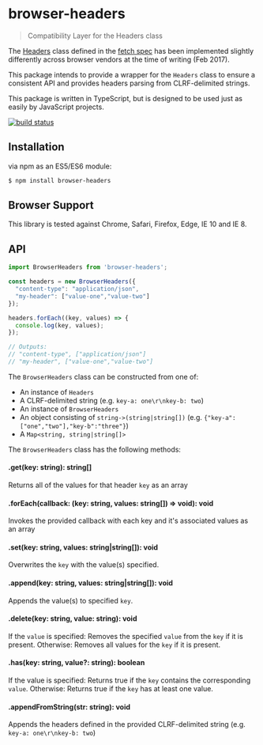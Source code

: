 # browser-headers
> Compatibility Layer for the Headers class

The [Headers](https://fetch.spec.whatwg.org/#headers-class) class defined in the [fetch spec](https://fetch.spec.whatwg.org/) has been implemented slightly differently across browser vendors at the time of writing (Feb 2017).

This package intends to provide a wrapper for the `Headers` class to ensure a consistent API and provides headers parsing from CLRF-delimited strings.

This package is written in TypeScript, but is designed to be used just as easily by JavaScript projects.

[![build status](https://secure.travis-ci.org/improbable-eng/js-browser-headers.png)](https://travis-ci.org/improbable-eng/js-browser-headers)

## Installation
via npm as an ES5/ES6 module:

```bash
$ npm install browser-headers
```

## Browser Support
This library is tested against Chrome, Safari, Firefox, Edge, IE 10 and IE 8.

## API

```js
import BrowserHeaders from 'browser-headers';

const headers = new BrowserHeaders({
  "content-type": "application/json",
  "my-header": ["value-one","value-two"]
});

headers.forEach((key, values) => {
  console.log(key, values);
});

// Outputs:
// "content-type", ["application/json"]
// "my-header", ["value-one","value-two"]
```

The `BrowserHeaders` class can be constructed from one of:
* An instance of `Headers`
* A CLRF-delimited string (e.g. `key-a: one\r\nkey-b: two`)
* An instance of `BrowserHeaders`
* An object consisting of `string->(string|string[])` (e.g. `{"key-a":["one","two"],"key-b":"three"}`) 
* A `Map<string, string|string[]>`

The `BrowserHeaders` class has the following methods:

#### .get(key: string): string[]
Returns all of the values for that header `key` as an array

#### .forEach(callback: (key: string, values: string[]) => void): void
Invokes the provided callback with each key and it's associated values as an array

#### .set(key: string, values: string|string[]): void
Overwrites the `key` with the value(s) specified.

#### .append(key: string, values: string|string[]): void
Appends the value(s) to specified `key`.

#### .delete(key: string, value: string): void
If the `value` is specified: 
    Removes the specified `value` from the `key` if it is present.
Otherwise:
    Removes all values for the `key` if it is present.

#### .has(key: string, value?: string): boolean
If the value is specified: 
    Returns true if the `key` contains the corresponding `value`.
Otherwise:
    Returns true if the `key` has at least one value.

#### .appendFromString(str: string): void
Appends the headers defined in the provided CLRF-delimited string (e.g. `key-a: one\r\nkey-b: two`)
